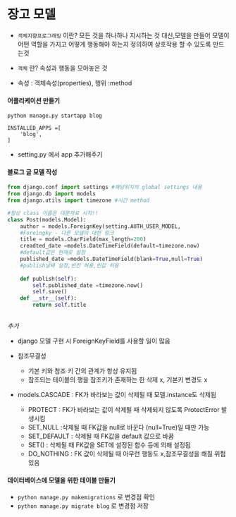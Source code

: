 # 장고 모델

- `객체지향프로그래밍` 이란? 모든 것을 하나하나 지시하는 것 대신,모델을 만들어 모델이 어떤 역할을 가지고 어떻게 행동해야 하는지 정의하여 상호작용 할 수 있도록 만드는것
- `객체` 란? 속성과 행동을 모아놓은 것

- 속성 : 객체속성(properties), 행위 :method

#### 어플리케이션 만들기

```shell
python manage.py startapp blog
```

```pytho
INSTALLED_APPS =[
	'blog',
]
```

- setting.py 에서 app 추가해주기

#### 블로그 글 모델 작성

```python
from django.conf import settings #해당위치의 global settings 내용
from django.db import models
from django.utils import timezone #시간 method

#항상 class 이름은 대문자로 시작!!
class Post(models.Model):
    author = models.ForeignKey(setting.AUTH_USER_MODEL, 			 	 on_delete=models.CASCADE)
    #Foreingky - 다른 모델의 대한 링크
    title = models.CharField(max_length=200)
    creadted_date =models.DateTimeField(default=timezone.now)
    #default값은 현재로 설정
    published_date =models.DateTimeField(blank=True,null=True)
    #publish날짜 설정,빈칸 허용,빈값 허용
    
    def publish(self):
        self.published_date =timezone.now()
        self.save()
    def __str__(self):
        return self.title
    
```

*추가*

- django 모델 구현 시 ForeignKeyField를 사용할 일이 많음
- 참조무결성 
  - 기본 키와 참조 키 간의 관계가 항상 유지됨
  - 참조되는 테이블의 행을 참조키가 존재하는 한 삭제 x, 기본키 변경도 x

- models.CASCADE : FK가 바라보는 값이 삭제될 때 모델.instance도 삭제됨
  - PROTECT : FK가 바라보는 값이 삭제될 때 삭제되지 않도록 ProtectError 발생시킴
  - SET_NULL :삭제될 때 FK값을 null로 바꾼다 (null=True)일 때만 가능
  - SET_DEFAULT : 삭제될 때 FK값을 default 값으로 바꿈
  - SET() : 삭제될 때 FK값을 SET에 설정된 함수 등에 의해 설정됨
  - DO_NOTHING : FK 값이 삭제될 때 아무런 행동도 x,참조무결성을 해칠 위험있음

#### 데이터베이스에 모델을 위한 테이블 만들기

-  `python manage.py makemigrations` 로 변경점 확인
- `python manage.py migrate blog` 로 변경점 저장

